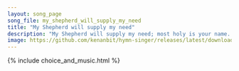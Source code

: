 ```yaml
---
layout: song_page
song_file: my_shepherd_will_supply_my_need
title: "My Shepherd will supply my need"
description: "My Shepherd will supply my need; most holy is your name. In pastures fresh you make me feed, beside the living stream. You bring my wand'ring spirit b... english christian 4part arrbykenan textbyother chords"
image: https://github.com/kenanbit/hymn-singer/releases/latest/download/my_shepherd_will_supply_my_need-trad.png
---
```


{% include choice_and_music.html %}